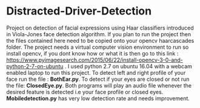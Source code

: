 # Distracted-Driver-Detection
Project on detection of facial expressions using Haar classifiers introduced in Viola-Jones face detection algorithm.
If you plan to run the project then the files contained here need to be copied onto your opencv haarcascades folder. The project needs a virtual computer vision environment to run so install opencv, if you dont know how or what it is then go to this link : https://www.pyimagesearch.com/2015/06/22/install-opencv-3-0-and-python-2-7-on-ubuntu . I used python 2.7 on ubuntu 16.04 with a webcam enabled laptop to run this project.
To detect left and right profile of your face run the file : **BothEar.py**.
To detect if your eyes are closed or not run the file: **ClosedEye.py**.
Both programs will play an audio file whenever the desired feature is detected i.e your face profile or closed eyes.
**Mobiledetection.py** has very low detection rate and needs improvement.
